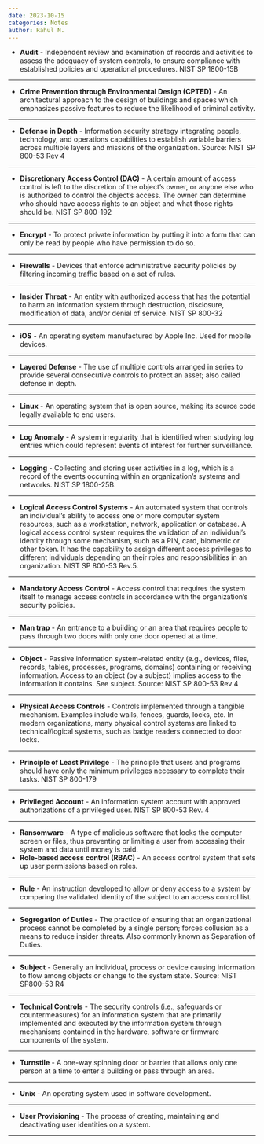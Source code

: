 ```yaml
---
date: 2023-10-15
categories: Notes
author: Rahul N.
---
```


- **Audit** - Independent review and examination of records and activities to assess the adequacy of system controls, to ensure compliance with established policies and operational procedures. NIST SP 1800-15B
- -------------------------------------------------------------------------------
- **Crime Prevention through Environmental Design (CPTED)** - An architectural approach to the design of buildings and spaces which emphasizes passive features to reduce the likelihood of criminal activity.
-------------------------------------------------------------------------------
- **Defense in Depth** - Information security strategy integrating people, technology, and operations capabilities to establish variable barriers across multiple layers and missions of the organization. Source: NIST SP 800-53 Rev 4
- -------------------------------------------------------------------------------
- **Discretionary Access Control (DAC)** - A certain amount of access control is left to the discretion of the object’s owner, or anyone else who is authorized to control the object’s access. The owner can determine who should have access rights to an object and what those rights should be. NIST SP 800-192
- -------------------------------------------------------------------------------
- **Encrypt** - To protect private information by putting it into a form that can only be read by people who have permission to do so.
- -------------------------------------------------------------------------------
- **Firewalls** - Devices that enforce administrative security policies by filtering incoming traffic based on a set of rules.
- -------------------------------------------------------------------------------
- **Insider Threat** - An entity with authorized access that has the potential to harm an information system through destruction, disclosure, modification of data, and/or denial of service. NIST SP 800-32
- -------------------------------------------------------------------------------
- **iOS** - An operating system manufactured by Apple Inc. Used for mobile devices.
- -------------------------------------------------------------------------------
- **Layered Defense** - The use of multiple controls arranged in series to provide several consecutive controls to protect an asset; also called defense in depth. 
- -------------------------------------------------------------------------------
- **Linux** - An operating system that is open source, making its source code legally available to end users.
- -------------------------------------------------------------------------------
- **Log Anomaly** - A system irregularity that is identified when studying log entries which could represent events of interest for further surveillance.
- -------------------------------------------------------------------------------
- **Logging** - Collecting and storing user activities in a log, which is a record of the events occurring within an organization’s systems and networks. NIST SP 1800-25B.
- -------------------------------------------------------------------------------
- **Logical Access Control Systems** - An automated system that controls an individual’s ability to access one or more computer system resources, such as a workstation, network, application or database. A logical access control system requires the validation of an individual’s identity through some mechanism, such as a PIN, card, biometric or other token. It has the capability to assign different access privileges to different individuals depending on their roles and responsibilities in an organization. NIST SP 800-53 Rev.5.
- -------------------------------------------------------------------------------
- **Mandatory Access Control** - Access control that requires the system itself to manage access controls in accordance with the organization’s security policies.
- -------------------------------------------------------------------------------
- **Man trap** - An entrance to a building or an area that requires people to pass through two doors with only one door opened at a time.
- -------------------------------------------------------------------------------
- **Object** - Passive information system-related entity (e.g., devices, files, records, tables, processes, programs, domains) containing or receiving information. Access to an object (by a subject) implies access to the information it contains. See subject. Source: NIST SP 800-53 Rev 4
- -------------------------------------------------------------------------------
- **Physical Access Controls** - Controls implemented through a tangible mechanism. Examples include walls, fences, guards, locks, etc. In modern organizations, many physical control systems are linked to technical/logical systems, such as badge readers connected to door locks.
- -------------------------------------------------------------------------------
- **Principle of Least Privilege** - The principle that users and programs should have only the minimum privileges necessary to complete their tasks. NIST SP 800-179
- -------------------------------------------------------------------------------
- **Privileged Account** - An information system account with approved authorizations of a privileged user. NIST SP 800-53 Rev. 4
- -------------------------------------------------------------------------------
- **Ransomware** - A type of malicious software that locks the computer screen or files, thus preventing or limiting a user from accessing their system and data until money is paid.
- **Role-based access control (RBAC)** - An access control system that sets up user permissions based on roles.
- -------------------------------------------------------------------------------
- **Rule** - An instruction developed to allow or deny access to a system by comparing the validated identity of the subject to an access control list.
- -------------------------------------------------------------------------------
- **Segregation of Duties** - The practice of ensuring that an organizational process cannot be completed by a single person; forces collusion as a means to reduce insider threats. Also commonly known as Separation of Duties.
- -------------------------------------------------------------------------------
- **Subject** - Generally an individual, process or device causing information to flow among objects or change to the system state. Source: NIST SP800-53 R4
- -------------------------------------------------------------------------------
- **Technical Controls** - The security controls (i.e., safeguards or countermeasures) for an information system that are primarily implemented and executed by the information system through mechanisms contained in the hardware, software or firmware components of the system.
- -------------------------------------------------------------------------------
- **Turnstile** - A one-way spinning door or barrier that allows only one person at a time to enter a building or pass through an area.
- -------------------------------------------------------------------------------
- **Unix** - An operating system used in software development.
- -------------------------------------------------------------------------------
- **User Provisioning** - The process of creating, maintaining and deactivating user identities on a system.
- -------------------------------------------------------------------------------
